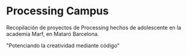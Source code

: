 # Processing Campus

Recopilación de proyectos de Processing hechos de adolescente en la academia Marf, en Mataró Barcelona.

"Potenciando la creatividad mediante código"
